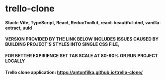 # trello-clone
#### Stack: Vite, TypeScript, React, ReduxToolkit, react-beautiful-dnd, vanilla-extract, uuid

#### VERSION  PROVIDED BY THE LINK BELOW  INCLUDES  ISSUES  CAUSED  BY  BUILDING  PROJECT'S  STYLES  INTO  SINGLE  CSS  FILE,
#### FOR  BETTER  EXPIRIENCE  SET  TAB  SCALE  AT  80-90%  OR  RUN  PROJECT  LOCALLY
#### Trello clone application: https://antonfilka.github.io/trello-clone/
